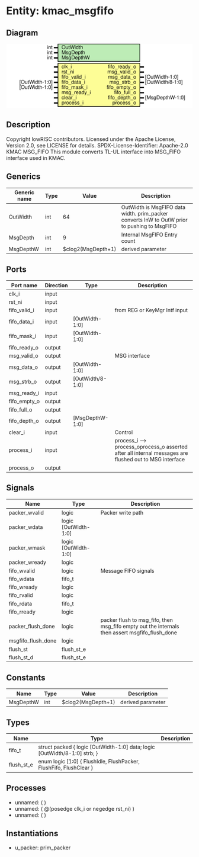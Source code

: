 # Entity: kmac_msgfifo

## Diagram

![Diagram](kmac_msgfifo.svg "Diagram")
## Description

Copyright lowRISC contributors.
 Licensed under the Apache License, Version 2.0, see LICENSE for details.
 SPDX-License-Identifier: Apache-2.0
 KMAC MSG_FIFO
 This module converts TL-UL interface into MSG_FIFO interface used in KMAC.
 
## Generics

| Generic name | Type | Value              | Description                                                                                   |
| ------------ | ---- | ------------------ | --------------------------------------------------------------------------------------------- |
| OutWidth     | int  | 64                 | OutWidth is MsgFIFO data width. prim_packer converts InW to OutW prior to pushing to MsgFIFO  |
| MsgDepth     | int  | 9                  | Internal MsgFIFO Entry count                                                                  |
| MsgDepthW    | int  | $clog2(MsgDepth+1) | derived parameter                                                                             |
## Ports

| Port name    | Direction | Type             | Description                                                                                             |
| ------------ | --------- | ---------------- | ------------------------------------------------------------------------------------------------------- |
| clk_i        | input     |                  |                                                                                                         |
| rst_ni       | input     |                  |                                                                                                         |
| fifo_valid_i | input     |                  | from REG or KeyMgr Intf input                                                                           |
| fifo_data_i  | input     | [OutWidth-1:0]   |                                                                                                         |
| fifo_mask_i  | input     | [OutWidth-1:0]   |                                                                                                         |
| fifo_ready_o | output    |                  |                                                                                                         |
| msg_valid_o  | output    |                  | MSG interface                                                                                           |
| msg_data_o   | output    | [OutWidth-1:0]   |                                                                                                         |
| msg_strb_o   | output    | [OutWidth/8-1:0] |                                                                                                         |
| msg_ready_i  | input     |                  |                                                                                                         |
| fifo_empty_o | output    |                  |                                                                                                         |
| fifo_full_o  | output    |                  |                                                                                                         |
| fifo_depth_o | output    | [MsgDepthW-1:0]  |                                                                                                         |
| clear_i      | input     |                  | Control                                                                                                 |
| process_i    | input     |                  | process_i --> process_oprocess_o asserted after all internal messages are flushed out to MSG interface  |
| process_o    | output    |                  |                                                                                                         |
## Signals

| Name               | Type                 | Description                                                                                     |
| ------------------ | -------------------- | ----------------------------------------------------------------------------------------------- |
| packer_wvalid      | logic                | Packer write path                                                                               |
| packer_wdata       | logic [OutWidth-1:0] |                                                                                                 |
| packer_wmask       | logic [OutWidth-1:0] |                                                                                                 |
| packer_wready      | logic                |                                                                                                 |
| fifo_wvalid        | logic                | Message FIFO signals                                                                            |
| fifo_wdata         | fifo_t               |                                                                                                 |
| fifo_wready        | logic                |                                                                                                 |
| fifo_rvalid        | logic                |                                                                                                 |
| fifo_rdata         | fifo_t               |                                                                                                 |
| fifo_rready        | logic                |                                                                                                 |
| packer_flush_done  | logic                | packer flush to msg_fifo, then msg_fifo empty out the internals then assert msgfifo_flush_done  |
| msgfifo_flush_done | logic                |                                                                                                 |
| flush_st           | flush_st_e           |                                                                                                 |
| flush_st_d         | flush_st_e           |                                                                                                 |
## Constants

| Name      | Type | Value              | Description       |
| --------- | ---- | ------------------ | ----------------- |
| MsgDepthW | int  | $clog2(MsgDepth+1) | derived parameter |
## Types

| Name       | Type                                                                                                                            | Description |
| ---------- | ------------------------------------------------------------------------------------------------------------------------------- | ----------- |
| fifo_t     | struct packed {     logic [OutWidth-1:0]   data;     logic [OutWidth/8-1:0] strb;    }                                          |             |
| flush_st_e | enum logic [1:0] {               FlushIdle,                     FlushPacker,           FlushFifo,                FlushClear   } |             |
## Processes
- unnamed: (  )
- unnamed: ( @(posedge clk_i or negedge rst_ni) )
- unnamed: (  )
## Instantiations

- u_packer: prim_packer
